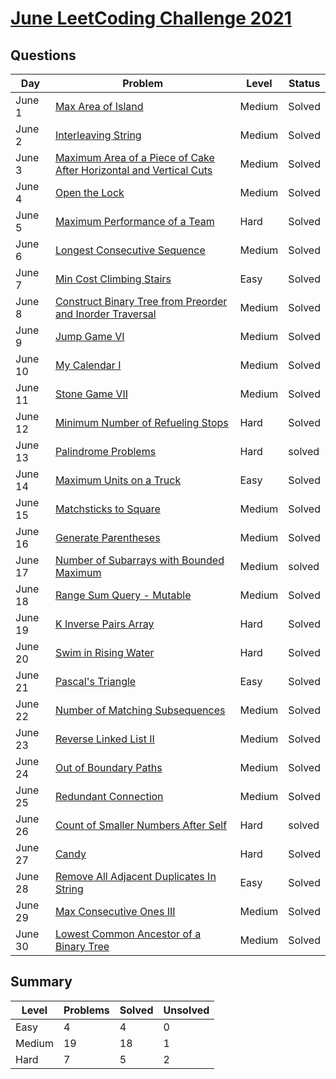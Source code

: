 # [June LeetCoding Challenge 2021](https://leetcode.com/explore/featured/card/june-leetcoding-challenge-2021)


## Questions
| Day | Problem | Level | Status |
| --- | --- | --- | --- |
| June 1 | [Max Area of Island](https://leetcode.com/problems/max-area-of-island/) | Medium | Solved |
| June 2 | [Interleaving String](https://leetcode.com/problems/interleaving-string/) | Medium | Solved |
| June 3 | [Maximum Area of a Piece of Cake After Horizontal and Vertical Cuts](https://leetcode.com/problems/maximum-area-of-a-piece-of-cake-after-horizontal-and-vertical-cuts/) | Medium | Solved |
| June 4 | [Open the Lock](https://leetcode.com/problems/open-the-lock/) | Medium | Solved |
| June 5 | [Maximum Performance of a Team](https://leetcode.com/problems/maximum-performance-of-a-team/) | Hard | Solved |
| June 6 | [Longest Consecutive Sequence](https://leetcode.com/problems/longest-consecutive-sequence/solution/) | Medium | Solved |
| June 7 | [Min Cost Climbing Stairs](https://leetcode.com/problems/min-cost-climbing-stairs/) | Easy | Solved |
| June 8 | [Construct Binary Tree from Preorder and Inorder Traversal](https://leetcode.com/problems/construct-binary-tree-from-preorder-and-inorder-traversal/) | Medium | Solved |
| June 9 | [Jump Game VI](https://leetcode.com/problems/jump-game-vi/) | Medium | Solved |
| June 10 | [My Calendar I](https://leetcode.com/problems/my-calendar-i/) | Medium | Solved |
| June 11 | [Stone Game VII](https://leetcode.com/problems/stone-game-vii/) | Medium | Solved |
| June 12 | [Minimum Number of Refueling Stops](https://leetcode.com/problems/minimum-number-of-refueling-stops/) | Hard | Solved |
| June 13 | [Palindrome Problems](https://leetcode.com/problems/palindrome-pairs/) | Hard | solved |
| June 14 | [Maximum Units on a Truck](https://leetcode.com/problems/maximum-units-on-a-truck/) | Easy | Solved |
| June 15 | [Matchsticks to Square](https://leetcode.com/problems/matchsticks-to-square/) | Medium | Solved |
| June 16 | [Generate Parentheses](https://leetcode.com/problems/generate-parentheses/) | Medium | Solved |
| June 17 | [Number of Subarrays with Bounded Maximum](https://leetcode.com/problems/number-of-subarrays-with-bounded-maximum/) | Medium | solved |
| June 18 | [Range Sum Query - Mutable](https://leetcode.com/problems/range-sum-query-mutable/) | Medium | Solved |
| June 19 | [K Inverse Pairs Array](https://leetcode.com/problems/k-inverse-pairs-array/) | Hard | Solved |
| June 20 | [Swim in Rising Water](https://leetcode.com/problems/swim-in-rising-water/) | Hard | Solved |
| June 21 | [Pascal's Triangle](https://leetcode.com/problems/pascals-triangle/) | Easy | Solved |
| June 22 | [Number of Matching Subsequences](https://leetcode.com/problems/number-of-matching-subsequences/) | Medium | Solved |
| June 23 | [Reverse Linked List II](https://leetcode.com/problems/reverse-linked-list-ii/) | Medium | Solved |
| June 24 | [Out of Boundary Paths](https://leetcode.com/problems/out-of-boundary-paths/) | Medium | Solved |
| June 25 | [Redundant Connection](https://leetcode.com/problems/redundant-connection/) | Medium | Solved |
| June 26 | [Count of Smaller Numbers After Self](https://leetcode.com/problems/count-of-smaller-numbers-after-self/) | Hard | solved |
| June 27 | [Candy](https://leetcode.com/problems/candy/) | Hard | Solved |
| June 28 | [Remove All Adjacent Duplicates In String](https://leetcode.com/problems/remove-all-adjacent-duplicates-in-string/) | Easy | Solved |
| June 29 | [Max Consecutive Ones III](https://leetcode.com/problems/max-consecutive-ones-iii/) | Medium | Solved |
| June 30 | [Lowest Common Ancestor of a Binary Tree](https://leetcode.com/problems/lowest-common-ancestor-of-a-binary-tree/) | Medium | Solved |


## Summary
| Level | Problems | Solved | Unsolved |
| --- | --- | --- | --- |
| Easy | 4 | 4 | 0 |
| Medium | 19 | 18 | 1 |
| Hard | 7 | 5 | 2 |

